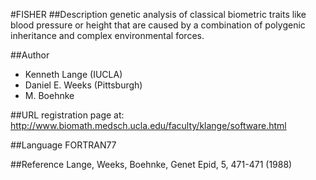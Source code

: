 #FISHER
##Description
genetic analysis of classical biometric traits like blood pressure or height that are caused by a combination of polygenic inheritance and complex environmental forces.

##Author
* Kenneth Lange (IUCLA)
* Daniel E. Weeks (Pittsburgh)
* M. Boehnke

##URL
registration page at: http://www.biomath.medsch.ucla.edu/faculty/klange/software.html

##Language
FORTRAN77

##Reference
Lange, Weeks, Boehnke, Genet Epid, 5, 471-471 (1988)

